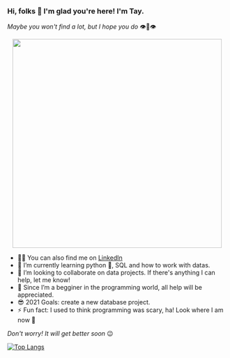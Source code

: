 ### Hi, folks 👋 I'm glad you're here! I'm Tay.
_Maybe you won't find a lot, but I hope you do_ 👁️👄👁️

<p align="center">
  <img src=https://media.giphy.com/media/XtfYIuXRuPzMnh4GwK/giphy.gif width="480">
</p>

- 👨‍💻 You can also find me on [LinkedIn](https://www.linkedin.com/in/taynara-vitorino/)
- 🌱 I’m currently learning python 🐍, SQL and how to work with datas.
- 👯 I’m looking to collaborate on data projects. If there's anything I can help, let me know!
- 🤔 Since I’m a begginer in the programming world, all help will be appreciated.
- 😎 2021 Goals: create a new database project.
- ⚡ Fun fact: I used to think programming was scary, ha! Look where I am now 🧐

_Don't worry! It will get better soon_ 😉

[![Top Langs](https://github-readme-stats.vercel.app/api/top-langs/?username=taybalau&layout=compact&theme=radical)](https://github.com/taybalau/github-readme-stats)

